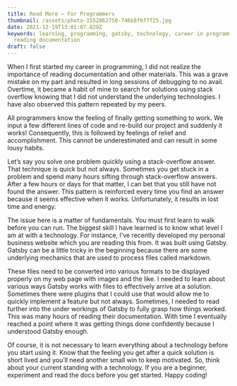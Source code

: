 ```yaml
---
title: Read More – For Programmers
thumbnail: /assets/photo-1552862750-746b8f6f7f25.jpg
date: 2021-12-19T13:01:07.829Z
keywords: learning, programming, gatsby, technology, career in programming,
  reading documentation
draft: false
---
```


When I first started my career in programming, I did not realize the
importance of reading documentation and other materials. This was a grave
mistake on my part and resulted in long sessions of debugging to no avail.
Overtime, it became a habit of mine to search for solutions using stack
overflow knowing that I did not understand the underlying technologies. I have
also observed this pattern repeated by my peers.

All programmers know the feeling of finally getting something to work. We input a few different lines of code and re-build our project and suddenly it works! Consequently, this is followed by feelings of relief and accomplishment. This cannot be underestimated and can result in some lousy habits.

Let’s say you solve one problem quickly using a stack-overflow answer. That technique is quick but not always. Sometimes you get stuck in a problem and spend many hours sifting through stack-overflow answers. After a few hours or days for that matter, I can bet that you still have not found the answer. This pattern is reinforced every time you find an answer because it seems effective when it works. Unfortunately, it results in lost time and energy.

The issue here is a matter of fundamentals. You must first learn to walk before you can run. The biggest skill I have learned is to know what level I am at with a technology. For instance, I’ve recently developed my personal business website which you are reading this from. It was built using Gatsby. Gatsby can be a little tricky in the beginning because there are some underlying mechanics that are used to process files called markdown.

These files need to be converted into various formats to be displayed properly on my web page with images and the like. I needed to learn about various ways Gatsby works with files to effectively arrive at a solution. Sometimes there were plugins that I could use that would allow me to quickly implement a feature but not always. Sometimes, I needed to read further into the under workings of Gatsby to fully grasp how things worked. This was many hours of reading their documentation. With time I eventually reached a point where it was getting things done confidently because I understood Gatsby enough.

Of course, it is not necessary to learn everything about a technology before you start using it. Know that the feeling you get after a quick solution is short lived and you’ll need another small win to keep motivated. So, think about your current standing with a technology. If you are a beginner, experiment and read the docs before you get started. Happy coding!
